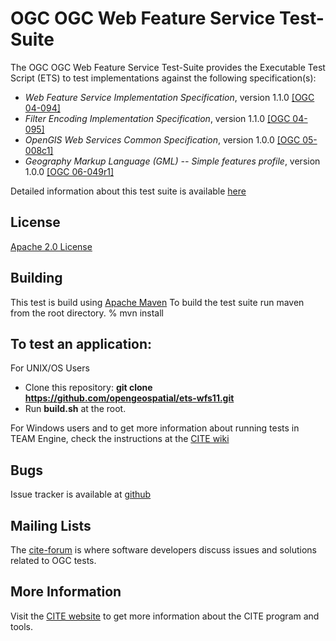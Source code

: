 # OGC OGC Web Feature Service Test-Suite

The OGC OGC Web Feature Service Test-Suite provides the Executable Test Script (ETS) to test implementations against the following specification(s):

  * _Web Feature Service Implementation Specification_, version 1.1.0 [[OGC 04-094]](https://portal.opengeospatial.org/files/?artifact_id=8339)
  * _Filter Encoding Implementation Specification_, version 1.1.0 [[OGC 04-095]](http://portal.opengeospatial.org/files/?artifact_id=8340)
  * _OpenGIS Web Services Common Specification_, version 1.0.0 [[OGC 05-008c1]](https://portal.opengeospatial.org/files/?artifact_id=8798)
  * _Geography Markup Language (GML) -- Simple features profile_, version 1.0.0 [[OGC 06-049r1]](http://portal.opengeospatial.org/files/?artifact_id=15201)

Detailed information about this test suite is available [here]( http://htmlpreview.github.com/?https://github.com/opengeospatial/ets-wfs11/blob/master/src/main/web/index.html)

## License

[Apache 2.0 License](LICENSE.md)

## Building

This test is build using [Apache Maven](http://maven.apache.org/) To 
build the test suite run maven from the root directory.
   % mvn install
     
## To test an application:

For UNIX/OS Users
   - Clone this repository: **git clone https://github.com/opengeospatial/ets-wfs11.git**
   - Run **build.sh** at the root.

For Windows users and to get more information about running tests in TEAM Engine, check the instructions at the [CITE wiki](http://cite.opengeospatial.org/easytesting)

## Bugs

Issue tracker is available at [github](https://github.com/opengeospatial/ets-wfs11/issues)

## Mailing Lists

The [cite-forum](http://cite.opengeospatial.org/forum) is where software developers discuss issues and solutions related to OGC tests. 

## More Information

Visit the [CITE website](http://cite.opengeospatial.org/) to get more information about the CITE program and tools.

